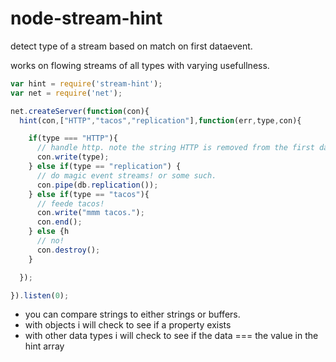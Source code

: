 node-stream-hint
================

detect type of a stream based on match on first dataevent.

works on flowing streams of all types with varying usefullness.

```js
var hint = require('stream-hint');
var net = require('net');

net.createServer(function(con){
  hint(con,["HTTP","tacos","replication"],function(err,type,con){

    if(type === "HTTP"){
      // handle http. note the string HTTP is removed from the first data event so you should add it back.
      con.write(type); 
    } else if(type == "replication") {
      // do magic event streams! or some such.
      con.pipe(db.replication());
    } else if(type == "tacos"){
      // feede tacos!
      con.write("mmm tacos.");
      con.end();
    } else {h
      // no!
      con.destroy();
    }

  });

}).listen(0);


```

- you can compare strings to either strings or buffers.
- with objects i will check to see if a property exists
- with other data types i will check to see if the data === the value in the hint array
